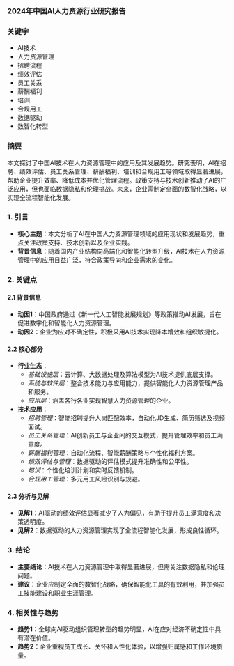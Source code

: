 ### **2024年中国AI人力资源行业研究报告**

### 关键字  
- AI技术  
- 人力资源管理  
- 招聘流程  
- 绩效评估  
- 员工关系  
- 薪酬福利  
- 培训  
- 合规用工  
- 数据驱动  
- 数智化转型  

### 摘要
本文探讨了中国AI技术在人力资源管理中的应用及其发展趋势。研究表明，AI在招聘、绩效评估、员工关系管理、薪酬福利、培训和合规用工等领域取得显著进展，帮助企业提升效率、降低成本并优化管理流程。政策支持与技术创新推动了AI的广泛应用，但也面临数据隐私和伦理挑战。未来，企业需制定全面的数智化战略，以实现全流程智能化发展。

### 1. 引言  
- **核心主题**：本文分析了AI在中国人力资源管理领域的应用现状和发展趋势，重点关注政策支持、技术创新以及企业实践。
- **背景信息**：随着国内产业结构向高端化和智能化转型升级，AI技术在人力资源管理中的应用日益广泛，符合政策导向和企业需求的变化。

### 2. 关键点  
#### 2.1 背景信息  
- **动因1**：中国政府通过《新一代人工智能发展规划》等政策推动AI发展，旨在促进数字化和智能化人力资源管理。
- **动因2**：企业为应对不确定性，积极采用AI技术实现降本增效和组织敏捷化。

#### 2.2 核心部分  
- **行业生态**：  
  - *基础设施层*：云计算、大数据处理及算法模型为AI技术提供底层支撑。
  - *系统与软件层*：整合技术能力与应用能力，提供智能化人力资源管理产品和服务。
  - *应用层*：涵盖各行各业实现智慧人力资源管理的企业。
- **技术应用**：  
  - *招聘管理*：智能招聘提升人岗匹配效率，自动化JD生成、简历筛选及视频面试。
  - *员工关系管理*：AI创新员工与企业间的交互模式，提升管理效率和员工满意度。
  - *薪酬福利管理*：自动化流程、智能薪酬策略与个性化福利方案。
  - *绩效评估与管理*：数据驱动的评估模式提升准确性和公平性。
  - *培训*：个性化培训计划和实时反馈机制。
  - *合规用工管理*：多元用工风险识别与规避。

#### 2.3 分析与见解  
- **见解1**：AI驱动的绩效评估显著减少了人为偏见，有助于提升员工满意度和决策透明度。
- **见解2**：数据驱动的人力资源管理实现了全流程智能化发展，形成良性循环。

### 3. 结论  
- **主要结论**：AI技术在人力资源管理中取得显著进展，但需关注数据隐私和伦理问题。
- **建议**：企业应制定全面的数智化战略，确保智能化工具的有效利用，并加强员工技能建设和职业生涯管理。

### 4. 相关性与趋势  
- **趋势1**：全球向AI驱动组织管理转型的趋势明显，AI在应对经济不确定性中具有潜在价值。
- **趋势2**：企业重视员工成长、关怀和人性化体验，以增强归属感和工作环境质量。